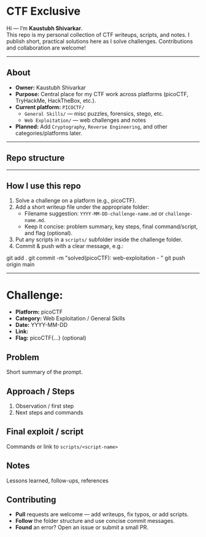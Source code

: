 # CTF Exclusive

Hi — I’m **Kaustubh Shivarkar**.  
This repo is my personal collection of CTF writeups, scripts, and notes. I publish short, practical solutions here as I solve challenges. Contributions and collaboration are welcome!

---

## About
- **Owner:** Kaustubh Shivarkar  
- **Purpose:** Central place for my CTF work across platforms (picoCTF, TryHackMe, HackTheBox, etc.).  
- **Current platform:** `PICOCTF/`  
  - `General Skills/` — misc puzzles, forensics, stego, etc.  
  - `Web Exploitation/` — web challenges and notes  
- **Planned:** Add `Cryptography`, `Reverse Engineering`, and other categories/platforms later.

---

## Repo structure

---

## How I use this repo
1. Solve a challenge on a platform (e.g., picoCTF).  
2. Add a short writeup file under the appropriate folder:  
   - Filename suggestion: `YYYY-MM-DD-challenge-name.md` or `challenge-name.md`.  
   - Keep it concise: problem summary, key steps, final command/script, and flag (optional).  
3. Put any scripts in a `scripts/` subfolder inside the challenge folder.  
4. Commit & push with a clear message, e.g.:

git add .
git commit -m "solved(picoCTF): web-exploitation - <challenge-name>"
git push origin main

---

# Challenge: <challenge-name>
- **Platform:** picoCTF
- **Category:** Web Exploitation / General Skills
- **Date:** YYYY-MM-DD
- **Link:** <challenge url>
- **Flag:** picoCTF{...}  (optional)

## Problem
Short summary of the prompt.

## Approach / Steps
1. Observation / first step
2. Next steps and commands

## Final exploit / script
Commands or link to `scripts/<script-name>`

## Notes
Lessons learned, follow-ups, references

## Contributing

- **Pull** requests are welcome — add writeups, fix typos, or add scripts.
- **Follow** the folder structure and use concise commit messages.
- **Found** an error? Open an issue or submit a small PR.
